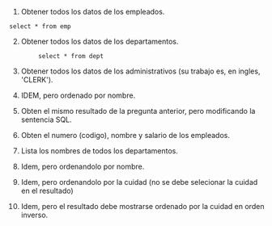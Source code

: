 1. Obtener todos los datos de los empleados.

```shell
select * from emp
```

2. Obtener todos los datos de los departamentos.
       
```shell
        select * from dept 
```

3. Obtener todos los datos de los administrativos (su trabajo es, en ingles, 'CLERK').

4. IDEM, pero ordenado por nombre.

5. Obten el mismo resultado de la pregunta anterior, pero modificando la sentencia SQL.

6. Obten el numero (codigo), nombre y salario de los empleados.

7. Lista los nombres de todos los departamentos.

8. Idem, pero ordenandolo por nombre.

9. Idem, pero ordenandolo por la cuidad (no se debe selecionar la cuidad en el resultado)

10. Idem, pero el resultado debe mostrarse  ordenado por la cuidad  en orden inverso.
